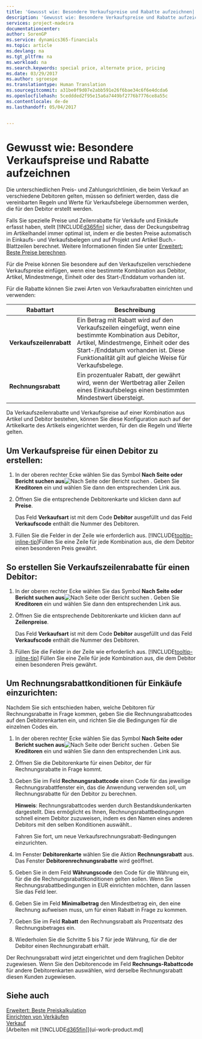 ```yaml
---
title: 'Gewusst wie: Besondere Verkaufspreise und Rabatte aufzeichnen| Microsoft Docs'
description: 'Gewusst wie: Besondere Verkaufspreise und Rabatte aufzeichnen'
services: project-madeira
documentationcenter: 
author: SorenGP
ms.service: dynamics365-financials
ms.topic: article
ms.devlang: na
ms.tgt_pltfrm: na
ms.workload: na
ms.search.keywords: special price, alternate price, pricing
ms.date: 03/29/2017
ms.author: sgroespe
ms.translationtype: Human Translation
ms.sourcegitcommit: a31be0f9d07e2abb591e26f6bae34c6f6e4dcda6
ms.openlocfilehash: 5ceddded2f95e15a6a7449bf2776b7776ce8a55c
ms.contentlocale: de-de
ms.lasthandoff: 05/04/2017


---
```

# <a name="how-to-record-special-sales-prices-and-discounts"></a>Gewusst wie: Besondere Verkaufspreise und Rabatte aufzeichnen
Die unterschiedlichen Preis- und Zahlungsrichtlinien, die beim Verkauf an verschiedene Debitoren gelten, müssen so definiert werden, dass die vereinbarten Regeln und Werte für Verkaufsbelege übernommen werden, die für den Debitor erstellt werden.

Falls Sie spezielle Preise und Zeilenrabatte für Verkäufe und Einkäufe erfasst haben, stellt [!INCLUDE[d365fin](includes/d365fin_md.md)] sicher, dass der Deckungsbeitrag im Artikelhandel immer optimal ist, indem er die besten Preise automatisch in Einkaufs- und Verkaufsbelegen und auf Projekt und Artikel Buch.-Blattzeilen berechnet. Weitere Informationen finden Sie unter [Erweitert: Beste Preise berechnen](advanced-best-price-calculation.md).

Für die Preise können Sie besondere auf den Verkaufszeilen verschiedene Verkaufspreise einfügen, wenn eine bestimmte Kombination aus Debitor, Artikel, Mindestmenge, Einheit oder des Start-/Enddatum vorhanden ist.

Für die Rabatte können Sie zwei Arten von Verkaufsrabatten einrichten und verwenden:

| Rabattart | Beschreibung |
| --- | --- |
| **Verkaufszeilenrabatt** |Ein Betrag mit Rabatt wird auf den Verkaufszeilen eingefügt, wenn eine bestimmte Kombination aus Debitor, Artikel, Mindestmenge, Einheit oder des Start-/Enddatum vorhanden ist. Diese Funktionalität gilt auf gleiche Weise für Verkaufsbelege. |
| **Rechnungsrabatt** |Ein prozentualer Rabatt, der gewährt wird, wenn der Wertbetrag aller Zeilen eines Einkaufsbelegs einen bestimmten Mindestwert übersteigt. |

Da Verkaufszeilenrabatte und Verkaufspreise auf einer Kombination aus Artikel und Debitor bestehen, können Sie diese Konfiguration auch auf der Artikelkarte des Artikels eingerichtet werden, für den die Regeln und Werte gelten.

## <a name="to-set-up-a-sales-price-for-a-customer"></a>Um Verkaufspreise für einen Debitor zu erstellen:
1. In der oberen rechter Ecke wählen Sie das Symbol **Nach Seite oder Bericht suchen aus**![Nach Seite oder Bericht suchen](media/ui-search/search_small.png "Symbol nach Seite oder Bericht suchen") . Geben Sie **Kreditoren** ein und wählen Sie dann den entsprechenden Link aus.
2. Öffnen Sie die entsprechende Debitorenkarte und klicken dann auf **Preise**.

    Das Feld **Verkaufsart** ist mit dem Code **Debitor** ausgefüllt und das Feld **Verkaufscode** enthält die Nummer des Debitoren.
3. Füllen Sie die Felder in der Zeile wie erforderlich aus. [!INCLUDE[tooltip-inline-tip](includes/tooltip-inline-tip_md.md)]Füllen Sie eine Zeile für jede Kombination aus, die dem Debitor einen besonderen Preis gewährt.

## <a name="to-set-up-a-sales-line-discount-for-a-customer"></a>So erstellen Sie Verkaufszeilenrabatte für einen Debitor:
1. In der oberen rechter Ecke wählen Sie das Symbol **Nach Seite oder Bericht suchen aus**![Nach Seite oder Bericht suchen](media/ui-search/search_small.png "Symbol nach Seite oder Bericht suchen") . Geben Sie **Kreditoren** ein und wählen Sie dann den entsprechenden Link aus.
2. Öffnen Sie die entsprechende Debitorenkarte und klicken dann auf **Zeilenpreise**.

    Das Feld **Verkaufsart** ist mit dem Code **Debitor** ausgefüllt und das Feld **Verkaufscode** enthält die Nummer des Debitoren.
3. Füllen Sie die Felder in der Zeile wie erforderlich aus. [!INCLUDE[tooltip-inline-tip](includes/tooltip-inline-tip_md.md)] Füllen Sie eine Zeile für jede Kombination aus, die dem Debitor einen besonderen Preis gewährt.

## <a name="to-set-up-an-invoice-discount-for-a-customer"></a>Um Rechnungsrabattkonditionen für Einkäufe einzurichten:
Nachdem Sie sich entschieden haben, welche Debitoren für Rechnungsrabatte in Frage kommen, geben Sie die Rechnungsrabattcodes auf den Debitorenkarten ein, und richten Sie die Bedingungen für die einzelnen Codes ein.

1. In der oberen rechter Ecke wählen Sie das Symbol **Nach Seite oder Bericht suchen aus**![Nach Seite oder Bericht suchen](media/ui-search/search_small.png "Symbol nach Seite oder Bericht suchen") . Geben Sie **Kreditoren** ein und wählen Sie dann den entsprechenden Link aus.
2. Öffnen Sie die Debitorenkarte für einen Debitor, der für Rechnungsrabatte in Frage kommt.
3. Geben Sie im Feld **Rechnungsrabattcode** einen Code für das jeweilige Rechnungsrabattfenster ein, das die Anwendung verwenden soll, um Rechnungsrabatte für den Debitor zu berechnen.

    **Hinweis**: Rechnungsrabattcodes werden durch Bestandskundenkarten dargestellt. Dies ermöglicht es Ihnen, Rechnungsrabattbedingungen schnell einem Debitor zuzuweisen, indem es den Namen eines anderen Debitors mit den selben Konditionen auswählt..

    Fahren Sie fort, um neue Verkaufsrechnungsrabatt-Bedingungen einzurichten.
4. Im Fenster **Debitorenkarte** wählen Sie die Aktion **Rechnungsrabatt** aus. Das Fenster **Debitorenrechnungsrabatte** wird geöffnet.
5. Geben Sie in dem Feld **Währungscode** den Code für die Währung ein, für die die Rechnungsrabattkonditionen gelten sollen. Wenn Sie Rechnungsrabattbedingungen in EUR einrichten möchten, dann lassen Sie das Feld leer.
6. Geben Sie im Feld **Minimalbetrag** den Mindestbetrag ein, den eine Rechnung aufweisen muss, um für einen Rabatt in Frage zu kommen.
7. Geben Sie im Feld **Rabatt** den Rechnungsrabatt als Prozentsatz des Rechnungsbetrages ein.
8. Wiederholen Sie die Schritte 5 bis 7 für jede Währung, für die der Debitor einen Rechnungsrabatt erhält.

Der Rechnungsrabatt wird jetzt eingerichtet und dem fraglichen Debitor zugewiesen. Wenn Sie den Debitorencode im Feld **Rechnungs-Rabattcode** für andere Debitorenkarten auswählen, wird derselbe Rechnungsrabatt diesen Kunden zugewiesen.

## <a name="see-also"></a>Siehe auch
[Erweitert: Beste Preiskalkulation](advanced-best-price-calculation.md)  
[Einrichten von Verkäufen](sales-setup-sales.md)  
[Verkauf](sales-manage-sales.md)  
[Arbeiten mit [!INCLUDE[d365fin](includes/d365fin_md.md)]](ui-work-product.md]

